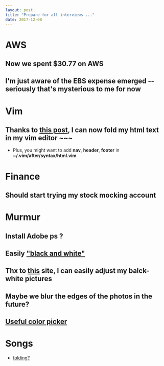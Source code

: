 ```yaml
---
layout: post
title: "Prepare for all interviews ..."
date: 2017-12-08
---
```


# AWS
## Now we spent $30.77 on AWS
## I'm just aware of the __EBS__ expense emerged -- seriously that's mysterious to me for now 


# Vim
## Thanks to [this post](https://vi.stackexchange.com/questions/2306/html-syntax-folding-in-vim?answertab=votes#tab-top), I can now fold my html text in my vim editor ~~~ 
- Plus, you might want to add __nav__, __header__, __footer__ in __~/.vim/after/syntax/html.vim__


# Finance
## Should start trying my stock mocking account


# Murmur
## Install Adobe ps ?
## Easily ["black and white"](http://convertimage.net/online-photo-effects/black-and-white-photo-fx.asp)
## Thx to [this](https://www.canva.com/photo-editor/) site, I can easily adjust my balck-white pictures
## Maybe we blur the edges of the photos in the future?
## [Useful color picker](https://www.w3schools.com/colors/colors_picker.asp)


# Songs
- [folding?](https://www.youtube.com/watch?v=VZik4B5LhrM)
